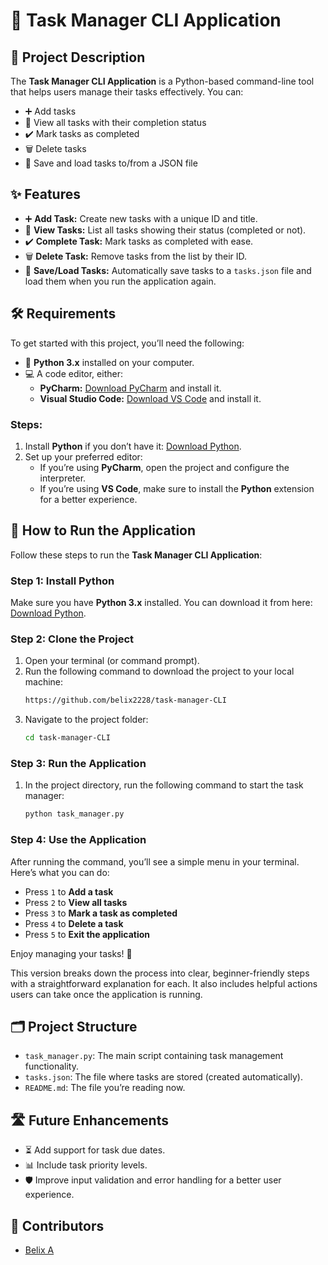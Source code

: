 # 📝 Task Manager CLI Application

## 📖 Project Description
The **Task Manager CLI Application** is a Python-based command-line tool that helps users manage their tasks effectively. You can:
- ➕ Add tasks
- 👀 View all tasks with their completion status
- ✔️ Mark tasks as completed
- 🗑️ Delete tasks
- 💾 Save and load tasks to/from a JSON file

## ✨ Features
- ➕ **Add Task:** Create new tasks with a unique ID and title.
- 👀 **View Tasks:** List all tasks showing their status (completed or not).
- ✔️ **Complete Task:** Mark tasks as completed with ease.
- 🗑️ **Delete Task:** Remove tasks from the list by their ID.
- 💾 **Save/Load Tasks:** Automatically save tasks to a `tasks.json` file and load them when you run the application again.

## 🛠️ Requirements
To get started with this project, you’ll need the following:

- 🐍 **Python 3.x** installed on your computer.
- 💻 A code editor, either:
  - **PyCharm:** [Download PyCharm](https://www.jetbrains.com/pycharm/download/) and install it.
  - **Visual Studio Code:** [Download VS Code](https://code.visualstudio.com/download) and install it.

### Steps:
1. Install **Python** if you don’t have it: [Download Python](https://www.python.org/downloads/).
2. Set up your preferred editor:
   - If you’re using **PyCharm**, open the project and configure the interpreter.
   - If you’re using **VS Code**, make sure to install the **Python** extension for a better experience.
 

## 🚀 How to Run the Application

Follow these steps to run the **Task Manager CLI Application**:

### Step 1: Install Python
Make sure you have **Python 3.x** installed. You can download it from here: [Download Python](https://www.python.org/downloads/).

### Step 2: Clone the Project
1. Open your terminal (or command prompt).
2. Run the following command to download the project to your local machine:
   ```bash
   https://github.com/belix2228/task-manager-CLI

3. Navigate to the project folder:
   ```bash
   cd task-manager-CLI
   ```

### Step 3: Run the Application
1. In the project directory, run the following command to start the task manager:
   ```bash
   python task_manager.py
   ```

### Step 4: Use the Application
After running the command, you’ll see a simple menu in your terminal. Here’s what you can do:
- Press `1` to **Add a task**
- Press `2` to **View all tasks**
- Press `3` to **Mark a task as completed**
- Press `4` to **Delete a task**
- Press `5` to **Exit the application**

Enjoy managing your tasks! 🎉

This version breaks down the process into clear, beginner-friendly steps with a straightforward explanation for each. It also includes helpful actions users can take once the application is running.

## 🗂️ Project Structure
- `task_manager.py`: The main script containing task management functionality.
- `tasks.json`: The file where tasks are stored (created automatically).
- `README.md`: The file you’re reading now.

## 🛣️ Future Enhancements
- ⏳ Add support for task due dates.
- 📊 Include task priority levels.
- 🛡️ Improve input validation and error handling for a better user experience.

## 👥 Contributors
- [Belix A ](https://github.com/belix2228)


